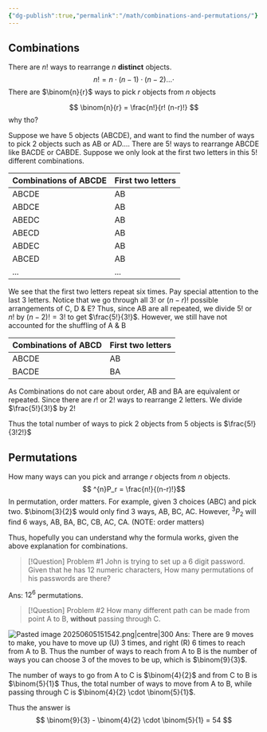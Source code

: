 ```yaml
---
{"dg-publish":true,"permalink":"/math/combinations-and-permutations/"}
---
```


## Combinations
There are $n!$ ways to rearrange $n$ **distinct** objects.
$$
n! = n \cdot (n-1) \cdot (n-2) \dots \cdot 
$$
There are $\binom{n}{r}$ ways to pick $r$ objects from $n$ objects

$$
\binom{n}{r} = \frac{n!}{r! (n-r)!}
$$
why tho?

Suppose we have 5 objects (ABCDE), and want to find the number of ways to pick 2 objects such as AB or AD.... There are $5!$ ways to rearrange ABCDE like BACDE or CABDE. Suppose we only look at the first two letters in this $5!$ different combinations. 

| Combinations of ABCDE | First two letters |
| --------------------- | ----------------- |
| ABCDE                 | AB                |
| ABDCE                 | AB                |
| ABEDC                 | AB                |
| ABECD<br>             | AB                |
| ABDEC                 | AB                |
| ABCED                 | AB                |
| ...                   | ...               |

We see that the first two letters repeat six times. Pay special attention to the last 3 letters. Notice that we go through all $3!$ or $(n-r)!$ possible arrangements of C, D & E? Thus, since AB are all repeated, we divide $5!$ or $n!$ by $(n-2)! = 3!$ to get $\frac{5!}{3!}$.
However, we still have not accounted for the shuffling of A & B

| Combinations of ABCD | First two letters |
| -------------------- | ----------------- |
| ABCDE                | AB                |
| BACDE                | BA                |

As Combinations do not care about order, AB and BA are equivalent or repeated. Since there are $r!$ or $2!$ ways to rearrange 2 letters. We divide $\frac{5!}{3!}$ by $2!$

Thus the total number of ways to pick 2 objects from 5 objects is $\frac{5!}{3!2!}$



## Permutations

How many ways can you pick and arrange $r$ objects from $n$ objects.
$$
^{n}P_r = \frac{n!}{(n-r)!}$$
In permutation, order matters. For example, given 3 choices (ABC) and pick two. $\binom{3}{2}$ would only find 3 ways, AB, BC, AC. However, $^3P_2$ will find 6 ways, AB, BA, BC, CB, AC, CA. (NOTE: order matters)

Thus, hopefully you can understand why the formula works, given the above explanation for combinations.

> [!Question] Problem #1
> John is trying to set up a 6 digit password. Given that he has 12 numeric characters, How many permutations of his passwords are there?

Ans:  $12^6$ permutations.

> [!Question] Problem #2 
> How many different path can be made from point A to B, **without** passing through C.

![Pasted image 20250605151542.png|centre|300](/img/user/Images/Pasted%20image%2020250605151542.png)
Ans:
There are 9 moves to make, you have to move up (U) 3 times, and right (R) 6 times to reach from A to B. Thus the number of ways to reach from A to B is the number of ways you can choose 3 of the moves to be up, which is $\binom{9}{3}$. 

The number of ways to go from A to C is $\binom{4}{2}$ and from C to B is $\binom{5}{1}$ 
Thus, the total number of ways to move from A to B, while passing through C is $\binom{4}{2} \cdot \binom{5}{1}$. 

Thus the answer is 
$$
\binom{9}{3} - \binom{4}{2} \cdot \binom{5}{1} = 54
$$

